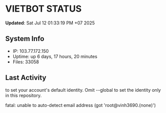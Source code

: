 # VIETBOT STATUS
**Updated**: Sat Jul 12 01:33:19 PM +07 2025

## System Info
- IP: 103.77.172.150
- Uptime: up 6 days, 17 hours, 20 minutes
- Files: 33058

## Last Activity

to set your account's default identity.
Omit --global to set the identity only in this repository.

fatal: unable to auto-detect email address (got 'root@vinh3690.(none)')
